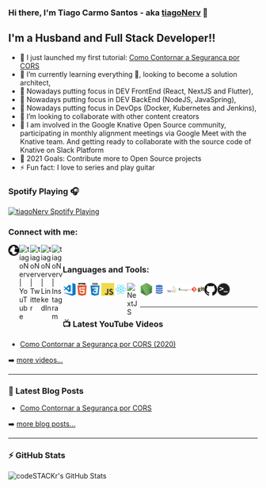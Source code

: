 ### Hi there, I'm Tiago Carmo Santos - aka [tiagoNerv][course] 👋

<!-- [![Website](https://miro.medium.com/fit/c/40/40/1*HH5yIWs5L9U2814AYM1rZw.gif)](https://medium.com/@tiagocarmosantos)
[![Twitter Follow](https://pbs.twimg.com/profile_images/1364817710/contra_luz_400x400.jpg)](https://twitter.com/tiagocarmosanto) -->

## I'm a Husband and Full Stack Developer!!

- 🔭 I just launched my first tutorial: [Como Contornar a Segurança por CORS][website]
- 🌱 I’m currently learning everything 🤣, looking to become a solution architect,
- 🌱 Nowadays putting focus in DEV FrontEnd (React, NextJS and Flutter),
- 🌱 Nowadays putting focus in DEV BackEnd (NodeJS, JavaSpring), 
- 🌱 Nowadays putting focus in DevOps (Docker, Kubernetes and Jenkins),
- 👯 I’m looking to collaborate with other content creators
- 👯 I am involved in the Google Knative Open Source community, participating in monthly alignment meetings via Google Meet with the Knative team. And getting ready to collaborate with the source code of Knative on Slack Platform
- 🥅 2021 Goals: Contribute more to Open Source projects
- ⚡ Fun fact: I love to series and play guitar

### Spotify Playing 🎧

[<img src="https://mir-s3-cdn-cf.behance.net/project_modules/max_1200/834de383681943.5d8a9b0e5b13f.gif" alt="tiagoNerv Spotify Playing" width="350" />](https://open.spotify.com/user/12152612751)

### Connect with me:

[<img align="left" alt="tiagoNerv | Medium" width="22px" src="https://raw.githubusercontent.com/iconic/open-iconic/master/svg/globe.svg" />][website]
[<img align="left" alt="tiagoNerv | YouTube" width="22px" src="https://cdn.jsdelivr.net/npm/simple-icons@v3/icons/youtube.svg" />][youtube]
[<img align="left" alt="tiagoNerv | Twitter" width="22px" src="https://cdn.jsdelivr.net/npm/simple-icons@v3/icons/twitter.svg" />][twitter]
[<img align="left" alt="tiagoNerv | LinkedIn" width="22px" src="https://cdn.jsdelivr.net/npm/simple-icons@v3/icons/linkedin.svg" />][linkedin]
[<img align="left" alt="tiagoNerv | Instagram" width="22px" src="https://cdn.jsdelivr.net/npm/simple-icons@v3/icons/instagram.svg" />][instagram]

<br />

### Languages and Tools:

[<img align="left" alt="Visual Studio Code" width="26px" src="https://raw.githubusercontent.com/github/explore/80688e429a7d4ef2fca1e82350fe8e3517d3494d/topics/visual-studio-code/visual-studio-code.png" />][gitRepo]
[<img align="left" alt="HTML5" width="26px" src="https://raw.githubusercontent.com/github/explore/80688e429a7d4ef2fca1e82350fe8e3517d3494d/topics/html/html.png" />][gitRepo]
[<img align="left" alt="CSS3" width="26px" src="https://raw.githubusercontent.com/github/explore/80688e429a7d4ef2fca1e82350fe8e3517d3494d/topics/css/css.png" />][gitRepo]
[<img align="left" alt="JavaScript" width="26px" src="https://raw.githubusercontent.com/github/explore/80688e429a7d4ef2fca1e82350fe8e3517d3494d/topics/javascript/javascript.png" />][gitRepo]
[<img align="left" alt="React" width="26px" src="https://raw.githubusercontent.com/github/explore/80688e429a7d4ef2fca1e82350fe8e3517d3494d/topics/react/react.png" />][gitRepo]
[<img align="left" alt="NextJS" width="26px" src="https://www.honext.io/static/images/next_logo.png" />][gitRepo]
[<img align="left" alt="Node.js" width="26px" src="https://raw.githubusercontent.com/github/explore/80688e429a7d4ef2fca1e82350fe8e3517d3494d/topics/nodejs/nodejs.png" />][gitRepo]
[<img align="left" alt="SQL" width="26px" src="https://raw.githubusercontent.com/github/explore/80688e429a7d4ef2fca1e82350fe8e3517d3494d/topics/sql/sql.png" />][gitRepo]
[<img align="left" alt="MySQL" width="26px" src="https://raw.githubusercontent.com/github/explore/80688e429a7d4ef2fca1e82350fe8e3517d3494d/topics/mysql/mysql.png" />][gitRepo]
[<img align="left" alt="MongoDB" width="26px" src="https://raw.githubusercontent.com/github/explore/80688e429a7d4ef2fca1e82350fe8e3517d3494d/topics/mongodb/mongodb.png" />][gitRepo]
[<img align="left" alt="Git" width="26px" src="https://raw.githubusercontent.com/github/explore/80688e429a7d4ef2fca1e82350fe8e3517d3494d/topics/git/git.png" />][gitRepo]
[<img align="left" alt="GitHub" width="26px" src="https://raw.githubusercontent.com/github/explore/78df643247d429f6cc873026c0622819ad797942/topics/github/github.png" />][gitRepo]
[<img align="left" alt="Terminal" width="26px" src="https://raw.githubusercontent.com/github/explore/80688e429a7d4ef2fca1e82350fe8e3517d3494d/topics/terminal/terminal.png" />][gitRepo]

<br />
<br />

---

### 📺 Latest YouTube Videos

<!-- YOUTUBE:START -->
- [Como Contornar a Segurança por CORS (2020)][devTips]
<!-- YOUTUBE:END -->

➡️ [more videos...][youtube]

---

### 📕 Latest Blog Posts

<!-- BLOG-POST-LIST:START -->
- [Como Contornar a Segurança por CORS][website]
<!-- BLOG-POST-LIST:END -->

➡️ [more blog posts...][website]

---

<!-- <details>
  <summary>:zap: Recent GitHub Activity</summary>
  
<!--START_SECTION:activity-->
<!-- 1. ❌ Closed PR [#1](https://github.com/codeSTACKr/spotify-now-playing/pull/1) in [codeSTACKr/spotify-now-playing](https://github.com/codeSTACKr/spotify-now-playing)
2. 🗣 Commented on [#1](https://github.com/codeSTACKr/spotify-now-playing/issues/1) in [codeSTACKr/spotify-now-playing](https://github.com/codeSTACKr/spotify-now-playing)
3. ❗️ Closed issue [#8](https://github.com/codeSTACKr/free-developer-resources/issues/8) in [codeSTACKr/free-developer-resources](https://github.com/codeSTACKr/free-developer-resources)
4. 🗣 Commented on [#8](https://github.com/codeSTACKr/free-developer-resources/issues/8) in [codeSTACKr/free-developer-resources](https://github.com/codeSTACKr/free-developer-resources)
5. 🗣 Commented on [#7](https://github.com/codeSTACKr/free-developer-resources/issues/7) in [codeSTACKr/free-developer-resources](https://github.com/codeSTACKr/free-developer-resources) -->
<!--END_SECTION:activity-->

<!-- </details> -->

<!-- <details> -->
  <!-- <summary>:zap: GitHub Stats</summary> -->
  
  ### ⚡ GitHub Stats

  <img align="left" alt="codeSTACKr's GitHub Stats" src="https://github-readme-stats.codestackr.vercel.app/api?username=tiagocarmosantos&show_icons=true&hide_border=true" />

<!-- </details> -->

[website]: https://medium.com/@tiagocarmosantos
[course]: https://www.sololearn.com/profile/2138389
[devTips]: https://www.youtube.com/watch?v=POCP4g6wuRY&list=PLsV2-6O9IAyks7BmbdYB0VmM154ai_Ssg
[twitter]: https://twitter.com/tiagocarmosanto
[youtube]: https://www.youtube.com/c/TiagoCarmoSantos
[instagram]: https://www.instagram.com/tiagocarmosantos/
[linkedin]: https://www.linkedin.com/in/tiagocarmosantos/
[webdevplaylist]: https://deezer.page.link/czqgCocTkzY5QHYQ9
[jsplaylist]: https://open.spotify.com/playlist/25awem2URSig7O35PJ0Eyu?si=a223c9e6dcd4491e
[cssplaylist]: https://open.spotify.com/playlist/37i9dQZF1DZ06evO1MEzV6?si=3b189b478ac6436e
[reactplaylist]: https://open.spotify.com/artist/6KImCVD70vtIoJWnq6nGn3?si=qt7rtI2GQAGAsGurtEFlBw
[gitRepo]: https://github.com/tiagocarmosantos?tab=repositories
